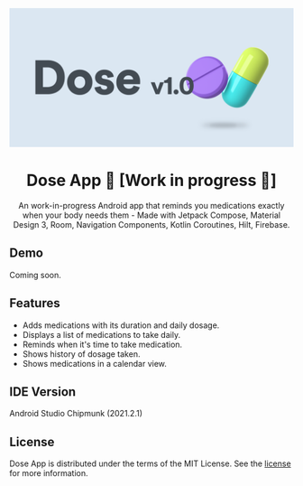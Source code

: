 ![Dose App](docs/images/dose-splash.png "Dose App v1.0")

<h1 align="center">Dose App 💊 [Work in progress 🚧]</h1>

<p align="center">An work-in-progress Android app that reminds you medications exactly when your body needs them - Made with Jetpack Compose, Material Design 3, Room, Navigation Components, Kotlin Coroutines, Hilt, Firebase.</p>

## Demo

Coming soon.

## Features
- Adds medications with its duration and daily dosage.
- Displays a list of medications to take daily.
- Reminds when it's time to take medication.
- Shows history of dosage taken.
- Shows medications in a calendar view.

## IDE Version
Android Studio Chipmunk (2021.2.1)

## License

Dose App is distributed under the terms of the MIT License. See the
[license](LICENSE) for more information.
